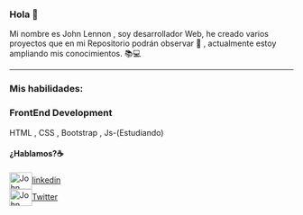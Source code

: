 ### Hola 👋
Mi nombre es John Lennon , soy desarrollador Web, he creado varios proyectos que en mi Repositorio podrán observar 🔗 , actualmente estoy ampliando mis conocimientos. 📚💻 
<hr> 

### Mis habilidades: <br>

### FrontEnd Development <br>
HTML , CSS , Bootstrap , Js-(Estudiando) <br>

#### ¿Hablamos?☕️ 
<a href="https://www.linkedin.com/in/john-lennon-a514a62ab/" target="blank"><img align="center" src="https://cdn.jsdelivr.net/npm/simple-icons@3.0.1/icons/linkedin.svg" alt="John Lennon" height="30" width="40" />linkedin</a> <br>
<a href="[https://www.linkedin.com/in/john-lennon-a514a62ab/](https://twitter.com/_lennonphillips)" target="blank"><img align="center" src="[[https://cdn.jsdelivr.net/npm/simple-icons@3.0.1/icons/linkedin.svg](https://www.google.com/url?sa=i&url=https%3A%2F%2Ftwitter.com%2Fporquetendencia%2Fstatus%2F1683479517086507008&psig=AOvVaw1mKRK7pyAhArlgnzas9xxw&ust=1712712539601000&source=images&cd=vfe&opi=89978449&ved=0CBIQjRxqFwoTCLj_pMb9s4UDFQAAAAAdAAAAABAE)](https://pbs.twimg.com/media/F1zrsq8XsAUU7Lw.jpg:large)" alt="John Lennon" height="30" width="40" />Twitter</a>


<!--
**johnlennonl/johnlennonl** is a ✨ _special_ ✨ repository because its `README.md` (this file) appears on your GitHub profile.

Here are some ideas to get you started:

- 🔭 I’m currently working on ...
- 🌱 I’m currently learning ...
- 👯 I’m looking to collaborate on ...
- 🤔 I’m looking for help with ...
- 💬 Ask me about ...
- 📫 How to reach me: ...
- 😄 Pronouns: ...
- ⚡ Fun fact: ...
-->
